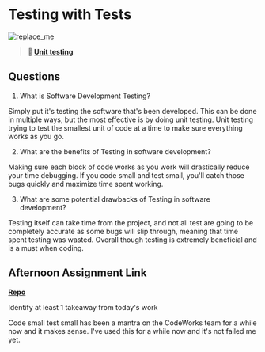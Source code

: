 # Testing with Tests

![replace_me](https://codeworks.blob.core.windows.net/public/assets/img/illustrations/placeholder.svg)

> **📖 [Unit testing](https://codeworksacademy.com/fs-student-guide/resources/wk8-9/03-Unit-Testing)**

## Questions

1. What is Software Development Testing?

Simply put it's testing the software that's been developed. This can be done in multiple ways, but the most effective is by doing unit testing.
Unit testing trying to test the smallest unit of code at a time to make sure everything works as you go.

2. What are the benefits of Testing in software development?

Making sure each block of code works as you work will drastically reduce your time debugging. If you code small and test small, you'll catch those bugs quickly and maximize time spent working.

3. What are some potential drawbacks of Testing in software development?

Testing itself can take time from the project, and not all test are going to be completely accurate as some bugs will slip through, meaning that time spent testing was wasted. Overall though testing is extremely beneficial and is a must when coding.

## Afternoon Assignment Link

**[Repo](https://github.com/JustinBrower/<ASSIGNMENT_REPO>)**

Identify at least 1 takeaway from today's work

Code small test small has been a mantra on the CodeWorks team for a while now and it makes sense. I've used this for a while now and it's not failed me yet.
